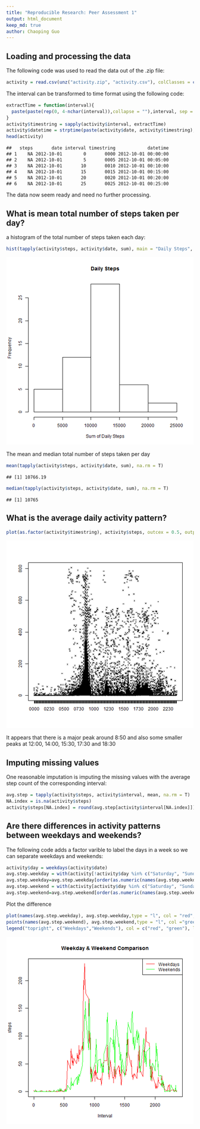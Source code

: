 ```yaml
---
title: "Reproducible Research: Peer Assessment 1"
output: html_document
keep_md: true
author: Chaoping Guo
---
```


## Loading and processing the data
The following code was used to read the data out of the .zip file:

```r
activity = read.csv(unz("activity.zip", "activity.csv"), colClasses = c(NA, "Date", "character"),na.strings = "NA")
```

The interval can be transformed to time format using the following code:

```r
extractTime = function(interval){
  paste(paste(rep(0, 4-nchar(interval)),collapse = ""),interval, sep = "")
}
activity$timestring = sapply(activity$interval, extractTime)
activity$datetime = strptime(paste(activity$date, activity$timestring), format = "%Y-%m-%d %H%M")
head(activity)
```

```
##   steps       date interval timestring            datetime
## 1    NA 2012-10-01        0       0000 2012-10-01 00:00:00
## 2    NA 2012-10-01        5       0005 2012-10-01 00:05:00
## 3    NA 2012-10-01       10       0010 2012-10-01 00:10:00
## 4    NA 2012-10-01       15       0015 2012-10-01 00:15:00
## 5    NA 2012-10-01       20       0020 2012-10-01 00:20:00
## 6    NA 2012-10-01       25       0025 2012-10-01 00:25:00
```
The data now seem ready and need no further processing.

## What is mean total number of steps taken per day?
a histogram of the total number of steps taken each day:

```r
hist(tapply(activity$steps, activity$date, sum), main = "Daily Steps", xlab = "Sum of Daily Steps")
```

![plot of chunk unnamed-chunk-3](figure/unnamed-chunk-3-1.png) 

The mean and median total number of steps taken per day 

```r
mean(tapply(activity$steps, activity$date, sum), na.rm = T)
```

```
## [1] 10766.19
```

```r
median(tapply(activity$steps, activity$date, sum), na.rm = T)
```

```
## [1] 10765
```

## What is the average daily activity pattern?

```r
plot(as.factor(activity$timestring), activity$steps, outcex = 0.5, outpch = 4)
```

![plot of chunk unnamed-chunk-5](figure/unnamed-chunk-5-1.png) 

It appears that there is a major peak around 8:50 and also some smaller peaks at 12:00, 14:00, 15:30, 17:30 and 18:30 

## Imputing missing values
One reasonable imputation is imputing the missing values with the average step count of the corresponding interval:

```r
avg.step = tapply(activity$steps, activity$interval, mean, na.rm = T)
NA.index = is.na(activity$steps)
activity$steps[NA.index] = round(avg.step[activity$interval[NA.index]])
```


## Are there differences in activity patterns between weekdays and weekends?
The following code adds a factor varible to label the days in a week so we can separate weekdays and weekends:

```r
activity$day = weekdays(activity$date)
avg.step.weekday = with(activity[!activity$day %in% c("Saturday", "Sunday"),],tapply(steps, interval, mean))
avg.step.weekday=avg.step.weekday[order(as.numeric(names(avg.step.weekday)))]
avg.step.weekend = with(activity[activity$day %in% c("Saturday", "Sunday"),],tapply(steps, interval, mean))
avg.step.weekend=avg.step.weekend[order(as.numeric(names(avg.step.weekend)))]
```


Plot the difference

```r
plot(names(avg.step.weekday), avg.step.weekday,type = "l", col = "red", main = "Weekday & Weekend Comparison", ylab = "steps", xlab = "Interval")
points(names(avg.step.weekend), avg.step.weekend,type = "l", col ="green")
legend("topright", c("Weekdays","Weekends"), col = c("red", "green"), lty = 1)
```

![plot of chunk unnamed-chunk-8](figure/unnamed-chunk-8-1.png) 

